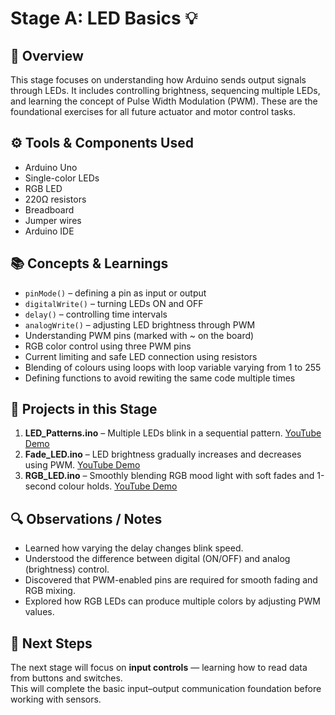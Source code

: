 # Stage A: LED Basics 💡

## 🧠 Overview
This stage focuses on understanding how Arduino sends output signals through LEDs. It includes controlling brightness, sequencing multiple LEDs, and learning the concept of Pulse Width Modulation (PWM). These are the foundational exercises for all future actuator and motor control tasks.

## ⚙️ Tools & Components Used
- Arduino Uno  
- Single-color LEDs  
- RGB LED  
- 220Ω resistors  
- Breadboard  
- Jumper wires  
- Arduino IDE  

## 📚 Concepts & Learnings
- `pinMode()` – defining a pin as input or output  
- `digitalWrite()` – turning LEDs ON and OFF  
- `delay()` – controlling time intervals  
- `analogWrite()` – adjusting LED brightness through PWM  
- Understanding PWM pins (marked with ~ on the board)  
- RGB color control using three PWM pins  
- Current limiting and safe LED connection using resistors
- Blending of colours using loops with loop variable varying from 1 to 255
- Defining functions to avoid rewiting the same code multiple times

## 🧩 Projects in this Stage
1. **LED_Patterns.ino** – Multiple LEDs blink in a sequential pattern. 
    [YouTube Demo](https://www.youtube.com)
2. **Fade_LED.ino** – LED brightness gradually increases and decreases using PWM. 
    [YouTube Demo](https://www.youtube.com)
3. **RGB_LED.ino** – Smoothly blending RGB mood light with soft fades and 1-second colour holds. 
    [YouTube Demo](https://www.youtube.com)

## 🔍 Observations / Notes
- Learned how varying the delay changes blink speed.  
- Understood the difference between digital (ON/OFF) and analog (brightness) control.  
- Discovered that PWM-enabled pins are required for smooth fading and RGB mixing.  
- Explored how RGB LEDs can produce multiple colors by adjusting PWM values.  

## 🚀 Next Steps
The next stage will focus on **input controls** — learning how to read data from buttons and switches.  
This will complete the basic input–output communication foundation before working with sensors.
